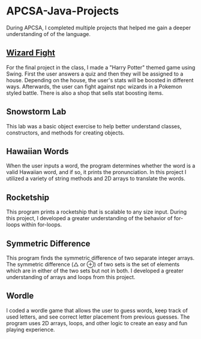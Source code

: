 # APCSA-Java-Projects


During APCSA, I completed multiple projects that helped me gain a deeper understanding of of the language.

## [Wizard Fight](www.github.com)
For the final project in the class, I made a "Harry Potter" themed game using Swing. First the user answers a quiz and then they will be assigned to a house. Depending on the house, the user's stats will be boosted in different ways. Afterwards, the user can fight against npc wizards in a Pokemon styled battle. There is also a shop that sells stat boosting items.


## Snowstorm Lab
This lab was a basic object exercise to help better understand classes, constructors, and methods for creating objects.

## Hawaiian Words
When the user inputs a word, the program determines whether the word is a valid Hawaiian word, and if so, it prints the pronunciation. In this project I utilized a variety of string methods and 2D arrays to translate the words.

## Rocketship
This program prints a rocketship that is scalable to any size input. During this project, I developed a greater understanding of the behavior of for-loops within for-loops.

## Symmetric Difference
This program finds the symmetric difference of two separate integer arrays. The symmetric difference (△ or ⊕) of two sets is the set of elements which are in either of the two sets but not in both. I developed a greater understanding of arrays and loops from this project.

## Wordle
I coded a wordle game that allows the user to guess words, keep track of used letters, and see correct letter placement from previous guesses. The program uses 2D arrays, loops, and other logic to create an easy and fun playing experience.
